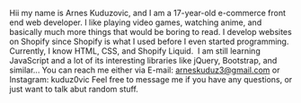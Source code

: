 Hii my name is Arnes Kuduzovic, and I am a 17-year-old e-commerce front end web developer.
I like playing video games, watching anime, and basically much more things that would be boring to read.
I develop websites on Shopify since Shopify is what I used before I even started programming. 
Currently, I know HTML, CSS, and Shopify Liquid. 
I am still learning JavaScript and a lot of its interesting libraries like jQuery, Bootstrap, and similar...
You can reach me either via E-mail: arneskuduz3@gmail.com or Instagram: kuduz0vic
Feel free to message me if you have any questions, or just want to talk abut random stuff.
